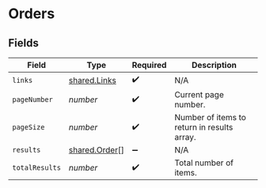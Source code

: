 # Orders


## Fields

| Field                                                 | Type                                                  | Required                                              | Description                                           |
| ----------------------------------------------------- | ----------------------------------------------------- | ----------------------------------------------------- | ----------------------------------------------------- |
| `links`                                               | [shared.Links](../../../sdk/models/shared/links.md)   | :heavy_check_mark:                                    | N/A                                                   |
| `pageNumber`                                          | *number*                                              | :heavy_check_mark:                                    | Current page number.                                  |
| `pageSize`                                            | *number*                                              | :heavy_check_mark:                                    | Number of items to return in results array.           |
| `results`                                             | [shared.Order](../../../sdk/models/shared/order.md)[] | :heavy_minus_sign:                                    | N/A                                                   |
| `totalResults`                                        | *number*                                              | :heavy_check_mark:                                    | Total number of items.                                |